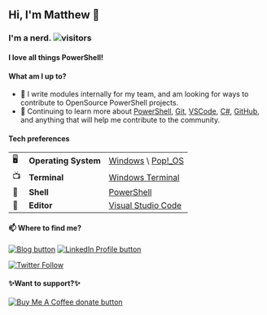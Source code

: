 ## Hi, I'm Matthew 👋

### I'm a nerd. ![visitors](https://visitor-badge.glitch.me/badge?page_id=matthewjdegarmo.matthewjdegarmo)

#### I love all things PowerShell!

#### What am I up to?
- 🔭 I write modules internally for my team, and am looking for ways to contribute to OpenSource PowerShell projects.
- 🌱 Continuing to learn more about [PowerShell](https://github.com/powershell/powershell), [Git](https://git-scm.com/), [VSCode](https://github.com/microsoft/vscode), [C#](https://docs.microsoft.com/en-us/dotnet/csharp/), [GitHub](https://github.com), and anything that will help me contribute to the community.

#### Tech preferences

| |                       |                                                           |
|-|-----------------------|-----------------------------------------------------------|
|🖥| **Operating System** | [Windows](https://www.microsoft.com/en-us/windows) \ [Pop!\_OS](https://pop.system76.com/)|
|📺| **Terminal**         | [Windows Terminal](https://github.com/microsoft/terminal) |
|🐚| **Shell**            | [PowerShell](https://github.com/PowerShell)               |
|📝| **Editor**           | [Visual Studio Code](https://github.com/Microsoft/vscode) |



#### 📫 Where to find me?

<span class="badge-githubblog">
<a href="https://matthewjdegarmo.github.io" title="Check out my Blog!"><img src="https://img.shields.io/badge/Blog-Check%20out%20my%20Blog!-blue" alt="Blog button" /></a>
</span>

<span class="badge-LinkedIn">
<a href="https://LinkedIn.com/in/matthewjdegarmo" title="Check me out on LinkedIn"><img src="https://img.shields.io/badge/LinkedIn-Matthew%20DeGarmo%2C%20CISSP-blue" alt="LinkedIn Profile button" /></a>
</span>

 [![Twitter Follow](https://img.shields.io/twitter/follow/matthewjdegarmo.svg?style=social)](https://twitter.com/matthewjdegarmo) 

#### ✨Want to support?✨
<span class="badge-buymeacoffee">
<a href="https://www.buymeacoffee.com/matthewjdegarmo" title="Donate to this project using Buy Me A Coffee"><img src="https://img.shields.io/badge/Buy%20me%20a%20coffee-Donate-green.svg" alt="Buy Me A Coffee donate button" /></a>
</span>

<!--
**matthewjdegarmo/matthewjdegarmo** is a ✨ _special_ ✨ repository because its `README.md` (this file) appears on your GitHub profile.

Here are some ideas to get you started:

- 🔭 I’m currently working on ...
- 🌱 I’m currently learning ...
- 👯 I’m looking to collaborate on ...
- 🤔 I’m looking for help with ...
- 💬 Ask me about ...
- 📫 How to reach me: ...
- 😄 Pronouns: ...
- ⚡ Fun fact: ...
-->
